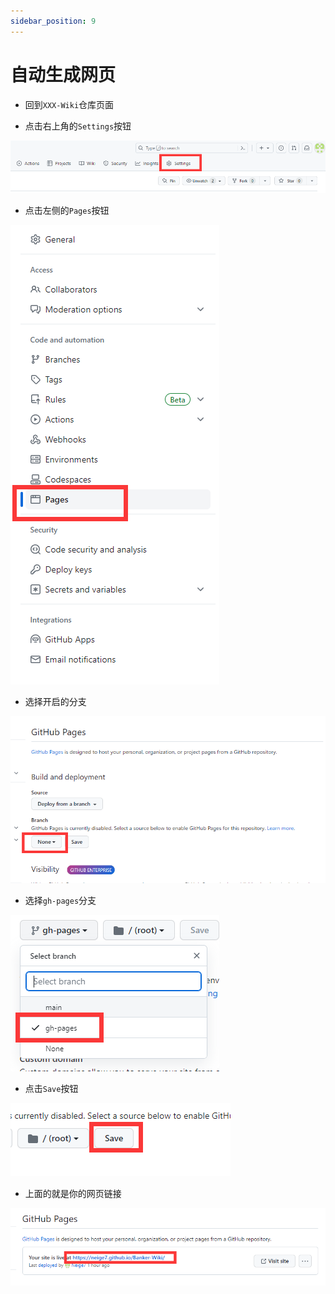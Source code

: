 ```yaml
---
sidebar_position: 9
---
```


# 自动生成网页

* 回到`XXX-Wiki`仓库页面

* 点击右上角的`Settings`按钮

![](_images/Settings.png)

* 点击左侧的`Pages`按钮

![](_images/Pages.png)

* 选择开启的分支

![](_images/选择分支.png)

* 选择`gh-pages`分支

![](_images/pages分支.png)

* 点击`Save`按钮

![](_images/SavePage.png)

* 上面的就是你的网页链接

![](_images/查看链接.png)
